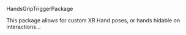 HandsGripTriggerPackage


This package allows for custom XR Hand poses, or hands hidable on interactions...
